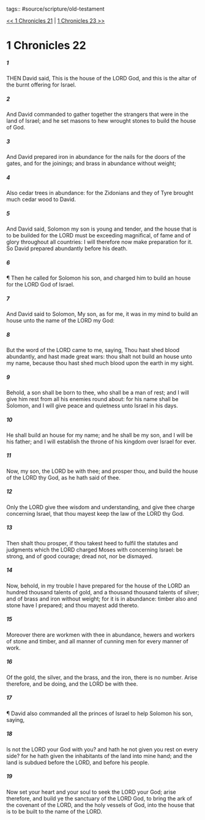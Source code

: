 tags:: #source/scripture/old-testament

[<< 1 Chronicles 21](old-testament/13_1_Chronicles/1_Chronicles_21.md) | [1 Chronicles 23 >>](old-testament/13_1_Chronicles/1_Chronicles_23.md)

# 1 Chronicles 22

##### 1

THEN David said, This is the house of the LORD God, and this is the altar of the burnt offering for Israel.

##### 2

And David commanded to gather together the strangers that were in the land of Israel; and he set masons to hew wrought stones to build the house of God.

##### 3

And David prepared iron in abundance for the nails for the doors of the gates, and for the joinings; and brass in abundance without weight;

##### 4

Also cedar trees in abundance: for the Zidonians and they of Tyre brought much cedar wood to David.

##### 5

And David said, Solomon my son is young and tender, and the house that is to be builded for the LORD must be exceeding magnifical, of fame and of glory throughout all countries: I will therefore now make preparation for it. So David prepared abundantly before his death.

##### 6

¶ Then he called for Solomon his son, and charged him to build an house for the LORD God of Israel.

##### 7

And David said to Solomon, My son, as for me, it was in my mind to build an house unto the name of the LORD my God:

##### 8

But the word of the LORD came to me, saying, Thou hast shed blood abundantly, and hast made great wars: thou shalt not build an house unto my name, because thou hast shed much blood upon the earth in my sight.

##### 9

Behold, a son shall be born to thee, who shall be a man of rest; and I will give him rest from all his enemies round about: for his name shall be Solomon, and I will give peace and quietness unto Israel in his days.

##### 10

He shall build an house for my name; and he shall be my son, and I will be his father; and I will establish the throne of his kingdom over Israel for ever.

##### 11

Now, my son, the LORD be with thee; and prosper thou, and build the house of the LORD thy God, as he hath said of thee.

##### 12

Only the LORD give thee wisdom and understanding, and give thee charge concerning Israel, that thou mayest keep the law of the LORD thy God.

##### 13

Then shalt thou prosper, if thou takest heed to fulfil the statutes and judgments which the LORD charged Moses with concerning Israel: be strong, and of good courage; dread not, nor be dismayed.

##### 14

Now, behold, in my trouble I have prepared for the house of the LORD an hundred thousand talents of gold, and a thousand thousand talents of silver; and of brass and iron without weight; for it is in abundance: timber also and stone have I prepared; and thou mayest add thereto.

##### 15

Moreover there are workmen with thee in abundance, hewers and workers of stone and timber, and all manner of cunning men for every manner of work.

##### 16

Of the gold, the silver, and the brass, and the iron, there is no number. Arise therefore, and be doing, and the LORD be with thee.

##### 17

¶ David also commanded all the princes of Israel to help Solomon his son, saying,

##### 18

Is not the LORD your God with you? and hath he not given you rest on every side? for he hath given the inhabitants of the land into mine hand; and the land is subdued before the LORD, and before his people.

##### 19

Now set your heart and your soul to seek the LORD your God; arise therefore, and build ye the sanctuary of the LORD God, to bring the ark of the covenant of the LORD, and the holy vessels of God, into the house that is to be built to the name of the LORD.
